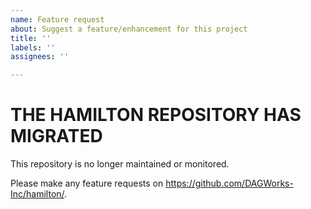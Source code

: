 ```yaml
---
name: Feature request
about: Suggest a feature/enhancement for this project
title: ''
labels: ''
assignees: ''

---
```

# THE HAMILTON REPOSITORY HAS MIGRATED

This repository is no longer maintained or monitored.

Please make any feature requests on https://github.com/DAGWorks-Inc/hamilton/.  

